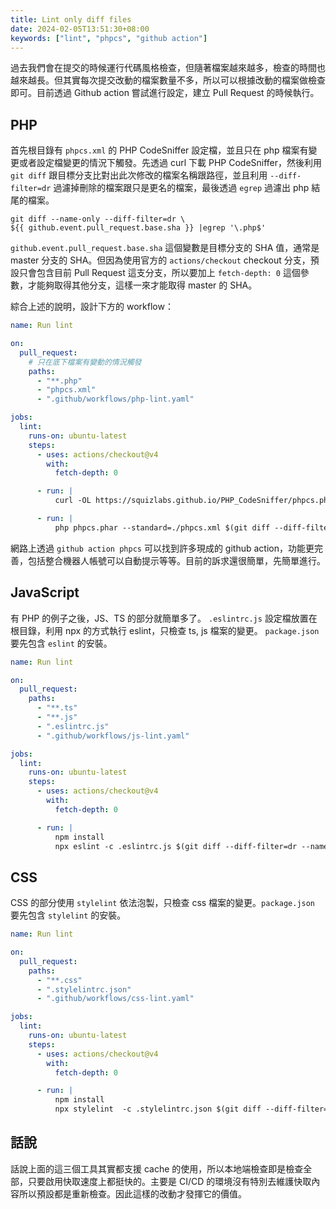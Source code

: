 ```yaml
---
title: Lint only diff files
date: 2024-02-05T13:51:30+08:00
keywords: ["lint", "phpcs", "github action"]
---
```


過去我們會在提交的時候運行代碼風格檢查，但隨著檔案越來越多，檢查的時間也越來越長。但其實每次提交改動的檔案數量不多，所以可以根據改動的檔案做檢查即可。目前透過 Github action 嘗試進行設定，建立 Pull Request 的時候執行。

## PHP

首先根目錄有 `phpcs.xml` 的 PHP CodeSniffer 設定檔，並且只在 php 檔案有變更或者設定檔變更的情況下觸發。先透過 curl 下載 PHP CodeSniffer，然後利用 `git diff` 跟目標分支比對出此次修改的檔案名稱跟路徑，並且利用 `--diff-filter=dr` 過濾掉刪除的檔案跟只是更名的檔案，最後透過 `egrep` 過濾出 php 結尾的檔案。

```shell
git diff --name-only --diff-filter=dr \
${{ github.event.pull_request.base.sha }} |egrep '\.php$'
```

`github.event.pull_request.base.sha` 這個變數是目標分支的 SHA 值，通常是 master 分支的 SHA。但因為使用官方的 `actions/checkout` checkout 分支，預設只會包含目前 Pull Request 這支分支，所以要加上 `fetch-depth: 0` 這個參數，才能夠取得其他分支，這樣一來才能取得 master 的 SHA。

綜合上述的說明，設計下方的 workflow：


```yaml
name: Run lint

on:
  pull_request:
    # 只在底下檔案有變動的情況觸發
    paths:
      - "**.php"
      - "phpcs.xml"
      - ".github/workflows/php-lint.yaml"

jobs:
  lint:
    runs-on: ubuntu-latest
    steps:
      - uses: actions/checkout@v4
        with:
          fetch-depth: 0

      - run: |
          curl -OL https://squizlabs.github.io/PHP_CodeSniffer/phpcs.phar

      - run: |
          php phpcs.phar --standard=./phpcs.xml $(git diff --diff-filter=dr --name-only ${{ github.event.pull_request.base.sha }} |egrep '\.php$')
```

網路上透過 `github action phpcs` 可以找到許多現成的 github action，功能更完善，包括整合機器人帳號可以自動提示等等。目前的訴求還很簡單，先簡單進行。


## JavaScript

有 PHP 的例子之後，JS、TS 的部分就簡單多了。 `.eslintrc.js` 設定檔放置在根目錄，利用 npx 的方式執行 eslint，只檢查 ts, js 檔案的變更。 `package.json` 要先包含 `eslint` 的安裝。

```yaml
name: Run lint

on:
  pull_request:
    paths:
      - "**.ts"
      - "**.js"
      - ".eslintrc.js"
      - ".github/workflows/js-lint.yaml"

jobs:
  lint:
    runs-on: ubuntu-latest
    steps:
      - uses: actions/checkout@v4
        with:
          fetch-depth: 0

      - run: |
          npm install
          npx eslint -c .eslintrc.js $(git diff --diff-filter=dr --name-only ${{ github.event.pull_request.base.sha }} |egrep '\.[tj]s$')
```

## CSS

CSS 的部分使用 `stylelint` 依法泡製，只檢查 css 檔案的變更。`package.json` 要先包含 `stylelint` 的安裝。

```yaml
name: Run lint

on:
  pull_request:
    paths:
      - "**.css"
      - ".stylelintrc.json"
      - ".github/workflows/css-lint.yaml"

jobs:
  lint:
    runs-on: ubuntu-latest
    steps:
      - uses: actions/checkout@v4
        with:
          fetch-depth: 0

      - run: |
          npm install
          npx stylelint  -c .stylelintrc.json $(git diff --diff-filter=dr --name-only ${{ github.event.pull_request.base.sha }} |egrep '\.css$')
```


## 話說

話說上面的這三個工具其實都支援 cache 的使用，所以本地端檢查即是檢查全部，只要啟用快取速度上都挺快的。主要是 CI/CD 的環境沒有特別去維護快取內容所以預設都是重新檢查。因此這樣的改動才發揮它的價值。